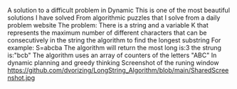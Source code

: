 A solution to a difficult problem in Dynamic This is one of the most beautiful solutions 
I have solved From algorithmic puzzles that I solve from a daily problem website 
The problem:
There is a string and a variable K that represents the maximum number of different characters that can be consecutively in the string
the algorithm to find the longest substring
For example: 
S=abcba 
The algorithm will return
the most long is:3
the strung is:"bcb"
The algorithm uses an array of counters of the letters "ABC"
In dynamic planning and greedy thinking
Screenshot of the runing window
https://github.com/dvorizing/LongString_Algorithm/blob/main/SharedScreenshot.jpg
